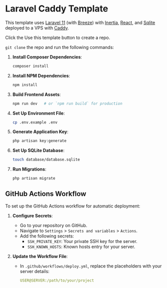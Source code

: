 # Laravel Caddy Template

This template uses [Laravel 11](https://laravel.com/) (with [Breeze](https://laravel.com/docs/11.x/starter-kits#breeze-and-inertia)) with [Inertia](https://inertiajs.com/), [React](https://react.dev/), and [Sqlite](https://www.sqlite.org/) deployed to a VPS with [Caddy](https://caddyserver.com/).

Click the Use this template button to create a repo.

`git clone` the repo and run the following commands:

1. **Install Composer Dependencies**:

    ```bash
    composer install
    ```

2. **Install NPM Dependencies**:

    ```bash
    npm install
    ```

3. **Build Frontend Assets**:

    ```bash
    npm run dev   # or `npm run build` for production
    ```

4. **Set Up Environment File**:

    ```bash
    cp .env.example .env
    ```

5. **Generate Application Key**:

    ```bash
    php artisan key:generate
    ```

6. **Set Up SQLite Database**:

    ```bash
    touch database/database.sqlite
    ```

7. **Run Migrations**:
    ```bash
    php artisan migrate
    ```

## GitHub Actions Workflow

To set up the GitHub Actions workflow for automatic deployment:

1. **Configure Secrets**:

    - Go to your repository on GitHub.
    - Navigate to `Settings` > `Secrets and variables` > `Actions`.
    - Add the following secrets:
        - `SSH_PRIVATE_KEY`: Your private SSH key for the server.
        - `SSH_KNOWN_HOSTS`: Known hosts entry for your server.

2. **Update the Workflow File**:

    - In `.github/workflows/deploy.yml`, replace the placeholders with your server details:

        ```yaml
        USER@SERVER:/path/to/your/project
        ```

